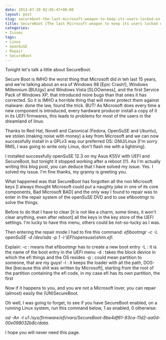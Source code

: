 ```yaml
---
date: 2013-07-30 02:05:47+00:00
layout: post
slug: secureboot-the-last-microsoft-weapon-to-keep-its-users-locked-on-windows-8
title: SecureBoot [The last Microsoft weapon to keep its users locked on Windows... 8]
categories:
- Issues
tags:
- Linux
- openSuSE
- Repair
- SecureBoot
---
```


Tonight let's talk a little about SecureBoot.

Secure Boot is IMHO the worst thing that Microsoft did in teh last 15 years, and we're talking about an era of Windows 98 [Epic Crash!], Windows Millennium [BUUgs] and Windows Vista [SLOOwness], and the first Service Pack of Windows XP, that introduced more bugs than that ones it has corrected. So it is IMHO a horrible thing that will never protect them against malware: done the law, found the trick. BUT! As Microsoft does every time a new component is introduced, every hardware producer install a copy of it in its UEFI firmwares, this leads to problems for most of the users in the dreamland of linux.

Thanks to Red Hat, Novell and Canonical (Fedora, OpenSuSE and Ubuntu), we stolen (making noise with money) a key from Microsoft and we can now successfully install in a GPLv3 way our preferred OS: GNU/Linux [I'm sorry RMS, I was going to write only Linux, don't flash me with a lightning].

I installed successfully openSuSE 12.3 on my Asus K55V with UEFI and SecureBoot, but tonight it stopped working after a reboot (!!). As I'm actually writing this blog post, you can deduce that I have solved my issue. Yes. I solved my issue. I'm fine thanks, my granny is greeting you.

What happened was that SecureBoot has forgotten all the non Microsoft keys [I always thought Microsoft could put a naughty joke in one of its core components, Bad Microsoft BAD] and the only way I found to repair was to enter in the repair system of the openSuSE DVD and to use efibootmgr to solve the things.

Before to do that I have to clear [it is not like a charm, some times, it won't clear anything, even after reboot] all the keys in the key store of the UEFI settings. I'm lucky to have this menu, others could be not-so-lucky as I was.

Then entering the repair mode I had to fire this command: _efibootmgr -c -L openSuSE -d /dev/sda -p 1 -l \\EFI\\opensuse\\shim.efi_.

Explain:
-c : means that efibootmgr has to create a new boot entry
-L : it is the name of the boot entry in the UEFI menu
-d : takes the block device in which the efi things and the OS resides
-p : could mean partition to someone, that are my guys!
-l : it keeps the loader with all the path, DOS-like [because this shit was written by Microsoft], starting from the root of the partition containing the efi code, in my case efi has its own partition, the first

Now if it happens to you, and you are not a Microsoft lover, you can repair (almost) easily the (UN)SecureBoot.

Oh well, I was going to forget, to see if you have SecureBoot enabled, on a running Linux system, run this command below, 1 as enabled, 0 otherwise:

_od -An -t u1 /sys/firmware/efi/vars/SecureBoot-8be4df61-93ca-11d2-aa0d-00e098032b8c/data._

I hope you will never need this page.
